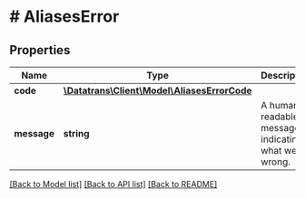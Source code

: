 # # AliasesError

## Properties

Name | Type | Description | Notes
------------ | ------------- | ------------- | -------------
**code** | [**\Datatrans\Client\Model\AliasesErrorCode**](AliasesErrorCode.md) |  | [optional]
**message** | **string** | A human readable message indicating what went wrong. | [optional]

[[Back to Model list]](../../README.md#models) [[Back to API list]](../../README.md#endpoints) [[Back to README]](../../README.md)
